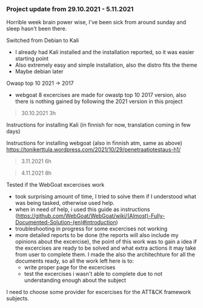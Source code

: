 ### Project update from 29.10.2021 - 5.11.2021
Horrible week brain power wise, I've been sick from around sunday and sleep hasn't been there.

Switched from Debian to Kali
- I already had Kali installed and the installation reported, so it was easier starting point
- Also extremely easy and simple installation, also the distro fits the theme
- Maybe debian later

Owasp top 10 2021 -> 2017 
- webgoat 8 excercises are made for owastp top 10 2017 version, also there is nothing gained by following the 2021 version in this project


> 30.10.2021 3h

Instructions for installing Kali  (in finnish for now, translation coming in few days)

Instructions for installing webgoat (also in finnish atm, same as above)
https://tonikerttula.wordpress.com/2021/10/29/penetraatiotestaus-h1/

> 3.11.2021 6h 

> 4.11.2021 8h

Tested if the WebGoat excercises work
- took surprising amount of time, I tried to solve them if I understood what was being tasked, otherwise used help.
- when in need of help, i used this guide as instructions (https://github.com/WebGoat/WebGoat/wiki/(Almost)-Fully-Documented-Solution-(en)#introduction)
- troubleshooting in progress for some excercises not working 
- more detailed reports to be done (the reports will also include my opinions about the excercise), the point of this work was to gain a idea if the excercises are ready to be solved and what extra actions it may take from user to complete them. I made the also the architechture for all the documents ready, so all the work left here is to:
  - write proper page for the excercises
  - test the excercises i wasn't able to complete due to not understanding enough about the subject

I need to choose some provider for excercises for the ATT&CK framework subjects.
